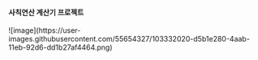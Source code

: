 <h4>사칙연산 계산기 프로젝트</h4>
![image](https://user-images.githubusercontent.com/55654327/103332020-d5b1e280-4aab-11eb-92d6-dd1b27af4464.png)
